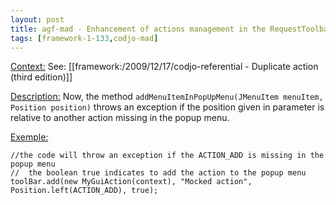 ```yaml
---
layout: post
title: agf-mad - Enhancement of actions management in the RequestToolbar
tags: [framework-1-133,codjo-mad]
---
```

<u>Context:</u>
See: [[framework:/2009/12/17/codjo-referential - Duplicate action (third edition)]]

<u>Description:</u>
Now, the method ```addMenuItemInPopUpMenu(JMenuItem menuItem, Position position)``` throws an exception if the position given in parameter is relative to another action missing in the popup menu.

<u>Exemple:</u>
```
//the code will throw an exception if the ACTION_ADD is missing in the popup menu
//  the boolean true indicates to add the action to the popup menu
toolBar.add(new MyGuiAction(context), "Mocked action", Position.left(ACTION_ADD), true);
```
